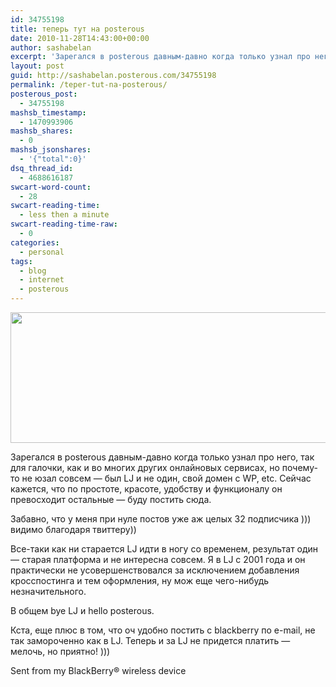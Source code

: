 ```yaml
---
id: 34755198
title: теперь тут на posterous
date: 2010-11-28T14:43:00+00:00
author: sashabelan
excerpt: 'Зарегался в posterous давным-давно когда только узнал про него, так для галочки, как и во многих других онлайновых сервисах, но почему-то не юзал совсем - был LJ и не один, свой домен с WP, etc. Сейчас кажется, что по простоте, красоте, удобству и...'
layout: post
guid: http://sashabelan.posterous.com/34755198
permalink: /teper-tut-na-posterous/
posterous_post:
  - 34755198
mashsb_timestamp:
  - 1470993906
mashsb_shares:
  - 0
mashsb_jsonshares:
  - '{"total":0}'
dsq_thread_id:
  - 4688616187
swcart-word-count:
  - 28
swcart-reading-time:
  - less then a minute
swcart-reading-time-raw:
  - 0
categories:
  - personal
tags:
  - blog
  - internet
  - posterous
---
```

<img class="wp-image-125171658 size-full alignnone" src="http://www.sashabelan.com/wp-content/uploads/2010/11/YGb9D.png" alt="" width="700" height="209" srcset="http://www.sashabelan.ru/wp-content/uploads/2010/11/YGb9D.png 700w, http://www.sashabelan.ru/wp-content/uploads/2010/11/YGb9D-300x90.png 300w, http://www.sashabelan.ru/wp-content/uploads/2010/11/YGb9D-230x69.png 230w, http://www.sashabelan.ru/wp-content/uploads/2010/11/YGb9D-350x105.png 350w" sizes="(max-width: 700px) 100vw, 700px" />

Зарегался в posterous давным-давно когда только узнал про него, так для галочки, как и во многих других онлайновых сервисах, но почему-то не юзал совсем &#8212; был LJ и не один, свой домен с WP, etc. Сейчас кажется, что по простоте, красоте, удобству и функционалу он превосходит остальные &#8212; буду постить сюда.

Забавно, что у меня при нуле постов уже аж целых 32 подписчика ))) видимо благодаря твиттеру))

Все-таки как ни старается LJ идти в ногу со временем, результат один &#8212; старая платформа и не интересна совсем. Я в LJ с 2001 года и он практически не усовершенствовался за исключением добавления кросспостинга и тем оформления, ну мож еще чего-нибудь незначительного.

В общем bye LJ и hello posterous.

Кста, еще плюс в том, что оч удобно постить с blackberry по e-mail, не так замороченно как в LJ. Теперь и за LJ не придется платить &#8212; мелочь, но приятно! )))

Sent from my BlackBerry® wireless device